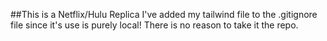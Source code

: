 ##This is a Netflix/Hulu Replica
I've added my tailwind file to the .gitignore file since it's use is purely local! There is no reason to take it the repo. 